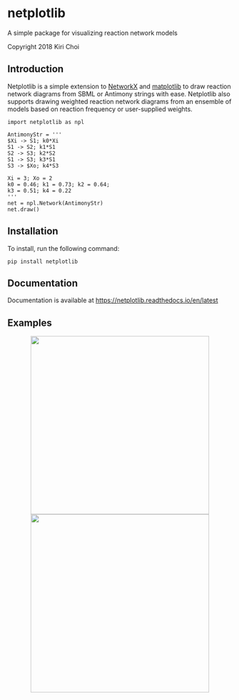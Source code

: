 # netplotlib
A simple package for visualizing reaction network models

Copyright 2018 Kiri Choi

## Introduction

Netplotlib is a simple extension to [NetworkX](https://networkx.github.io/) and [matplotlib](https://matplotlib.org/) to draw reaction network diagrams from SBML or Antimony strings with ease. Netplotlib also supports drawing weighted reaction network diagrams from an ensemble of models based on reaction frequency or user-supplied weights.

```{python}
import netplotlib as npl

AntimonyStr = '''
$Xi -> S1; k0*Xi
S1 -> S2; k1*S1
S2 -> S3; k2*S2
S1 -> S3; k3*S1
S3 -> $Xo; k4*S3

Xi = 3; Xo = 2
k0 = 0.46; k1 = 0.73; k2 = 0.64;
k3 = 0.51; k4 = 0.22
'''
net = npl.Network(AntimonyStr)
net.draw()
```

## Installation

To install, run the following command:

```
pip install netplotlib
```

## Documentation

Documentation is available at https://netplotlib.readthedocs.io/en/latest

## Examples

<p align="center">
  <img src="/images/mapk.png" width="400px" />
  <img src="/images/weighted.png" width="400px" /> 
</p>
